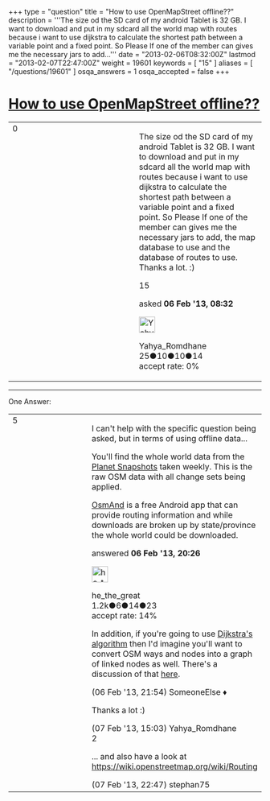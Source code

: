 +++
type = "question"
title = "How to use OpenMapStreet offline??"
description = '''The size od the SD card of my android Tablet is 32 GB. I want to download and put in my sdcard all the world map with routes because i want to use dijkstra to calculate the shortest path between a variable point and a fixed point. So Please If one of the member can gives me the necessary jars to add...'''
date = "2013-02-06T08:32:00Z"
lastmod = "2013-02-07T22:47:00Z"
weight = 19601
keywords = [ "15" ]
aliases = [ "/questions/19601" ]
osqa_answers = 1
osqa_accepted = false
+++

<div class="headNormal">

# [How to use OpenMapStreet offline??](/questions/19601/how-to-use-openmapstreet-offline)

</div>

<div id="main-body">

<div id="askform">

<table id="question-table" style="width:100%;">
<colgroup>
<col style="width: 50%" />
<col style="width: 50%" />
</colgroup>
<tbody>
<tr>
<td style="width: 30px; vertical-align: top"><div class="vote-buttons">
<span id="post-19601-upvote" class="ajax-command post-vote up" rel="nofollow" title="I like this post (click again to cancel)"> </span>
<div id="post-19601-score" class="post-score" title="current number of votes">
0
</div>
<span id="post-19601-downvote" class="ajax-command post-vote down" rel="nofollow" title="I dont like this post (click again to cancel)"> </span> <span id="favorite-mark" class="ajax-command favorite-mark" rel="nofollow" title="mark/unmark this question as favorite (click again to cancel)"> </span>
<div id="favorite-count" class="favorite-count">
&#10;</div>
</div></td>
<td><div id="item-right">
<div class="question-body">
<p>The size od the SD card of my android Tablet is 32 GB. I want to download and put in my sdcard all the world map with routes because i want to use dijkstra to calculate the shortest path between a variable point and a fixed point. So Please If one of the member can gives me the necessary jars to add, the map database to use and the database of routes to use. Thanks a lot. :)</p>
</div>
<div id="question-tags" class="tags-container tags">
<span class="post-tag tag-link-15" rel="tag" title="see questions tagged &#39;15&#39;">15</span>
</div>
<div id="question-controls" class="post-controls">
&#10;</div>
<div class="post-update-info-container">
<div class="post-update-info post-update-info-user">
<p>asked <strong>06 Feb '13, 08:32</strong></p>
<img src="https://secure.gravatar.com/avatar/67d0bc74b15335eb039e36c3c58b9d55?s=32&amp;d=identicon&amp;r=g" class="gravatar" width="32" height="32" alt="Yahya_Romdhane&#39;s gravatar image" />
<p><span>Yahya_Romdhane</span><br />
<span class="score" title="25 reputation points">25</span><span title="10 badges"><span class="badge1">●</span><span class="badgecount">10</span></span><span title="10 badges"><span class="silver">●</span><span class="badgecount">10</span></span><span title="14 badges"><span class="bronze">●</span><span class="badgecount">14</span></span><br />
<span class="accept_rate" title="Rate of the user&#39;s accepted answers">accept rate:</span> <span title="Yahya_Romdhane has no accepted answers">0%</span></p>
</div>
</div>
<div id="comments-container-19601" class="comments-container">
&#10;</div>
<div id="comment-tools-19601" class="comment-tools">
&#10;</div>
<div class="clear">
&#10;</div>
<div id="comment-19601-form-container" class="comment-form-container">
&#10;</div>
<div class="clear">
&#10;</div>
</div></td>
</tr>
</tbody>
</table>

------------------------------------------------------------------------

<div class="tabBar">

<span id="sort-top"></span>

<div class="headQuestions">

One Answer:

</div>

</div>

<span id="19633"></span>

<div id="answer-container-19633" class="answer">

<table style="width:100%;">
<colgroup>
<col style="width: 50%" />
<col style="width: 50%" />
</colgroup>
<tbody>
<tr>
<td style="width: 30px; vertical-align: top"><div class="vote-buttons">
<span id="post-19633-upvote" class="ajax-command post-vote up" rel="nofollow" title="I like this post (click again to cancel)"> </span>
<div id="post-19633-score" class="post-score" title="current number of votes">
5
</div>
<span id="post-19633-downvote" class="ajax-command post-vote down" rel="nofollow" title="I dont like this post (click again to cancel)"> </span>
</div></td>
<td><div class="item-right">
<div class="answer-body">
<p>I can't help with the specific question being asked, but in terms of using offline data...</p>
<p>You'll find the whole world data from the <a href="https://wiki.openstreetmap.org/wiki/Planet.osm">Planet Snapshots</a> taken weekly. This is the raw OSM data with all change sets being applied.</p>
<p><a href="http://osmand.net/">OsmAnd</a> is a free Android app that can provide routing information and while downloads are broken up by state/province the whole world could be downloaded.</p>
</div>
<div class="answer-controls post-controls">
&#10;</div>
<div class="post-update-info-container">
<div class="post-update-info post-update-info-user">
<p>answered <strong>06 Feb '13, 20:26</strong></p>
<img src="https://secure.gravatar.com/avatar/7e77c05737bf455a5bf99c0f17ac19d8?s=32&amp;d=identicon&amp;r=g" class="gravatar" width="32" height="32" alt="he_the_great&#39;s gravatar image" />
<p><span>he_the_great</span><br />
<span class="score" title="1175 reputation points"><span>1.2k</span></span><span title="6 badges"><span class="badge1">●</span><span class="badgecount">6</span></span><span title="14 badges"><span class="silver">●</span><span class="badgecount">14</span></span><span title="23 badges"><span class="bronze">●</span><span class="badgecount">23</span></span><br />
<span class="accept_rate" title="Rate of the user&#39;s accepted answers">accept rate:</span> <span title="he_the_great has 3 accepted answers">14%</span></p>
</div>
</div>
<div id="comments-container-19633" class="comments-container">
<span id="19640"></span>
<div id="comment-19640" class="comment">
<div id="post-19640-score" class="comment-score">
&#10;</div>
<div class="comment-text">
<p>In addition, if you're going to use <a href="https://en.wikipedia.org/wiki/Dijkstra%27s_algorithm">Dijkstra's algorithm</a> then I'd imagine you'll want to convert OSM ways and nodes into a graph of linked nodes as well. There's a discussion of that <a href="/questions/19213/osm-xml-into-graph/19214">here</a>.</p>
</div>
<div id="comment-19640-info" class="comment-info">
<span class="comment-age">(06 Feb '13, 21:54)</span> <span class="comment-user userinfo">SomeoneElse ♦</span>
</div>
</div>
<span id="19690"></span>
<div id="comment-19690" class="comment">
<div id="post-19690-score" class="comment-score">
&#10;</div>
<div class="comment-text">
<p>Thanks a lot :)</p>
</div>
<div id="comment-19690-info" class="comment-info">
<span class="comment-age">(07 Feb '13, 15:03)</span> <span class="comment-user userinfo">Yahya_Romdhane</span>
</div>
</div>
<span id="19718"></span>
<div id="comment-19718" class="comment">
<div id="post-19718-score" class="comment-score">
2
</div>
<div class="comment-text">
<p>... and also have a look at <a href="https://wiki.openstreetmap.org/wiki/Routing">https://wiki.openstreetmap.org/wiki/Routing</a></p>
</div>
<div id="comment-19718-info" class="comment-info">
<span class="comment-age">(07 Feb '13, 22:47)</span> <span class="comment-user userinfo">stephan75</span>
</div>
</div>
</div>
<div id="comment-tools-19633" class="comment-tools">
&#10;</div>
<div class="clear">
&#10;</div>
<div id="comment-19633-form-container" class="comment-form-container">
&#10;</div>
<div class="clear">
&#10;</div>
</div></td>
</tr>
</tbody>
</table>

</div>

<div class="paginator-container-left">

</div>

</div>

</div>


